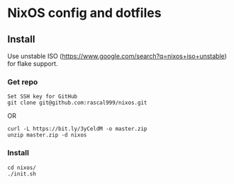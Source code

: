 # NixOS config and dotfiles

## Install

Use unstable ISO (https://www.google.com/search?q=nixos+iso+unstable) for flake support.

### Get repo

```
Set SSH key for GitHub
git clone git@github.com:rascal999/nixos.git
```

OR

```
curl -L https://bit.ly/3yCeldM -o master.zip
unzip master.zip -d nixos
```

### Install

```
cd nixos/
./init.sh
```
